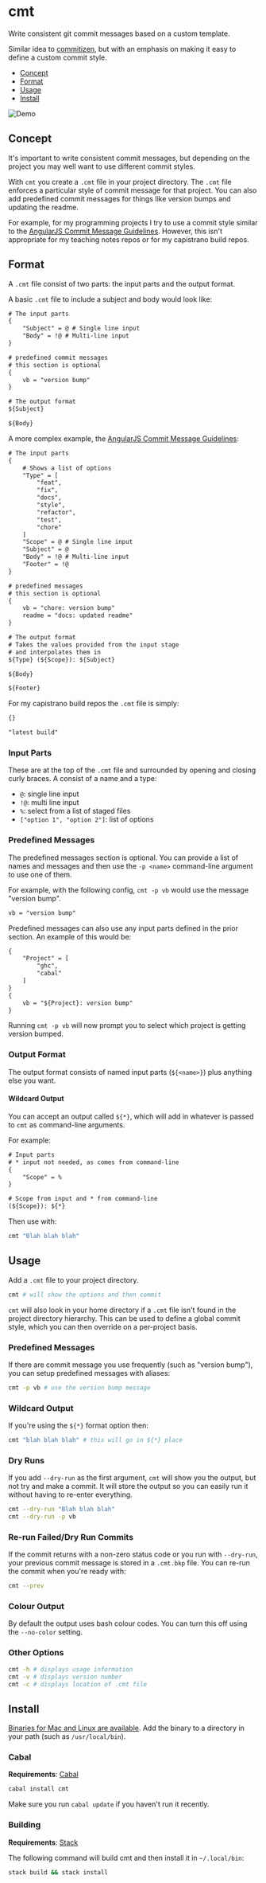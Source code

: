 # cmt

Write consistent git commit messages based on a custom template.

Similar idea to [commitizen](https://github.com/commitizen/cz-cli), but with an emphasis on making it easy to define a custom commit style.

- [Concept](#Concept)
- [Format](#Format)
- [Usage](#Usage)
- [Install](#Install)

![Demo](https://files.smallhadroncollider.com/cmt-0.7.gif)


## Concept

It's important to write consistent commit messages, but depending on the project you may well want to use different commit styles.

With `cmt` you create a `.cmt` file in your project directory. The `.cmt` file enforces a particular style of commit message for that project. You can also add predefined commit messages for things like version bumps and updating the readme.

For example, for my programming projects I try to use a commit style similar to the [AngularJS Commit Message Guidelines](https://gist.github.com/stephenparish/9941e89d80e2bc58a153). However, this isn't appropriate for my teaching notes repos or for my capistrano build repos.


## Format

A `.cmt` file consist of two parts: the input parts and the output format.

A basic `.cmt` file to include a subject and body would look like:

```txt
# The input parts
{
    "Subject" = @ # Single line input
    "Body" = !@ # Multi-line input
}

# predefined commit messages
# this section is optional
{
    vb = "version bump"
}

# The output format
${Subject}

${Body}
```

A more complex example, the [AngularJS Commit Message Guidelines](https://gist.github.com/stephenparish/9941e89d80e2bc58a153):

```txt
# The input parts
{
    # Shows a list of options
    "Type" = [
        "feat",
        "fix",
        "docs",
        "style",
        "refactor",
        "test",
        "chore"
    ]
    "Scope" = @ # Single line input
    "Subject" = @
    "Body" = !@ # Multi-line input
    "Footer" = !@
}

# predefined messages
# this section is optional
{
    vb = "chore: version bump"
    readme = "docs: updated readme"
}

# The output format
# Takes the values provided from the input stage
# and interpolates them in
${Type} (${Scope}): ${Subject}

${Body}

${Footer}
```

For my capistrano build repos the `.cmt` file is simply:

```txt
{}

"latest build"
```


### Input Parts

These are at the top of the `.cmt` file and surrounded by opening and closing curly braces. A consist of a name and a type:

- `@`: single line input
- `!@`: multi line input
- `%`: select from a list of staged files
- `["option 1", "option 2"]`: list of options

### Predefined Messages

The predefined messages section is optional. You can provide a list of names and messages and then use the `-p <name>` command-line argument to use one of them.

For example, with the following config, `cmt -p vb` would use the message "version bump".

```txt
vb = "version bump"
```

Predefined messages can also use any input parts defined in the prior section. An example of this would be:

```txt
{
    "Project" = [
        "ghc",
        "cabal"
    ]
}
{
    vb = "${Project}: version bump"
}
```

Running `cmt -p vb` will now prompt you to select which project is getting version bumped.

### Output Format

The output format consists of named input parts (`${<name>}`) plus anything else you want.

#### Wildcard Output

You can accept an output called `${*}`, which will add in whatever is passed to `cmt` as command-line arguments.

For example:

```txt
# Input parts
# * input not needed, as comes from command-line
{
    "Scope" = %
}

# Scope from input and * from command-line
(${Scope}): ${*}
```

Then use with:

```bash
cmt "Blah blah blah"
```


## Usage

Add a `.cmt` file to your project directory.

```bash
cmt # will show the options and then commit
```

`cmt` will also look in your home directory if a `.cmt` file isn't found in the project directory hierarchy. This can be used to define a global commit style, which you can then override on a per-project basis.

### Predefined Messages

If there are commit message you use frequently (such as "version bump"), you can setup predefined messages with aliases:

```bash
cmt -p vb # use the version bump message
```

### Wildcard Output

If you're using the `${*}` format option then:

```bash
cmt "blah blah blah" # this will go in ${*} place
```

### Dry Runs

If you add `--dry-run` as the first argument, `cmt` will show you the output, but not try and make a commit. It will store the output so you can easily run it without having to re-enter everything.

```bash
cmt --dry-run "Blah blah blah"
cmt --dry-run -p vb
```

### Re-run Failed/Dry Run Commits

If the commit returns with a non-zero status code or you run with `--dry-run`, your previous commit message is stored in a `.cmt.bkp` file. You can re-run the commit when you're ready with:

```bash
cmt --prev
```

### Colour Output

By default the output uses bash colour codes. You can turn this off using the `--no-color` setting.


### Other Options

```bash
cmt -h # displays usage information
cmt -v # displays version number
cmt -c # displays location of .cmt file
```


## Install

[Binaries for Mac and Linux are available](https://github.com/smallhadroncollider/cmt/releases). Add the binary to a directory in your path (such as `/usr/local/bin`).

### Cabal

**Requirements**: [Cabal](https://www.haskell.org/cabal/)

```bash
cabal install cmt
```

Make sure you run `cabal update` if you haven't run it recently.

### Building

**Requirements**: [Stack](https://docs.haskellstack.org/en/stable/README/)

The following command will build cmt and then install it in `~/.local/bin`:

```bash
stack build && stack install
```
